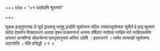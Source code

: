 +++
title = "०१ उद्घेदभि श्रुतामघं"

+++

सुकक्ष इन्द्रगुणानाह-हे सूर्य द्वादशसु भानुषु इन्द्रोपि सूर्यात्मना पठितः तस्मात्सूर्यात्मक सुवीर्य हे इन्द्र श्रुतमघं सर्वदा देयत्वेन विख्यातधनं अतएव वृषभं याचमानानां धनस्य वर्षितारं नर्यापसं नरहितं नर्यं नरहितकर्माणं अस्तारं दानशौण्डं औदार्यवन्तं एतादृशानुभावं अभितः उदेषि । इदवधारणे । त्वमेव तस्ययज्ञे सूर्यात्मना उद्गतोसि । घेति प्रसिद्धौ ॥ १ ॥
